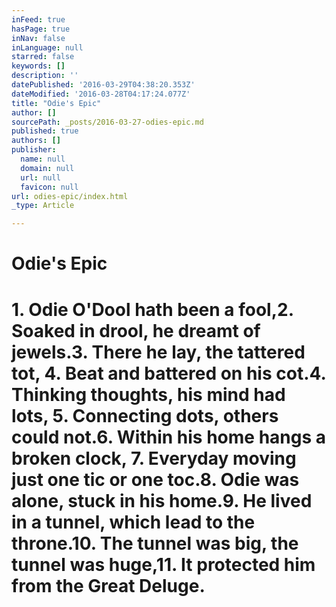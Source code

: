 ```yaml
---
inFeed: true
hasPage: true
inNav: false
inLanguage: null
starred: false
keywords: []
description: ''
datePublished: '2016-03-29T04:38:20.353Z'
dateModified: '2016-03-28T04:17:24.077Z'
title: "Odie's Epic"
author: []
sourcePath: _posts/2016-03-27-odies-epic.md
published: true
authors: []
publisher:
  name: null
  domain: null
  url: null
  favicon: null
url: odies-epic/index.html
_type: Article

---
```

# Odie's Epic

# 1\. Odie O'Dool hath been a fool,2\. Soaked in drool, he dreamt of jewels.3\. There he lay, the tattered tot, 4\. Beat and battered on his cot.4\. Thinking thoughts, his mind had lots, 5\. Connecting dots, others could not.6\. Within his home hangs a broken clock, 7\. Everyday moving just one tic or one toc.8\. Odie was alone, stuck in his home.9\. He lived in a tunnel, which lead to the throne.10\. The tunnel was big, the tunnel was huge,11\. It protected him from the Great Deluge.